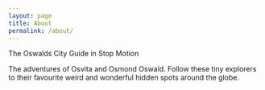 ```yaml
---
layout: page
title: About
permalink: /about/
---
```


The Oswalds City Guide in Stop Motion

The adventures of Osvita and Osmond Oswald. Follow these tiny
explorers to their favourite weird and wonderful hidden spots
around the globe.
